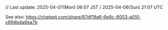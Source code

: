 
// Last update: 2025-04-07(Mon) 06:07 JST / 2025-04-06(Sun) 21:07 UTC

See also: https://chatgpt.com/share/67df19a6-6e9c-8003-a05f-c694b4a6ea7b

